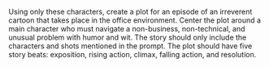 Using only these characters, create a plot for an episode of an irreverent cartoon that takes place in the office environment. Center the plot around a main character who must navigate a non-business, non-technical, and unusual problem with humor and wit. The story should only include the characters and shots mentioned in the prompt. The plot should have five story beats: exposition, rising action, climax, falling action, and resolution.